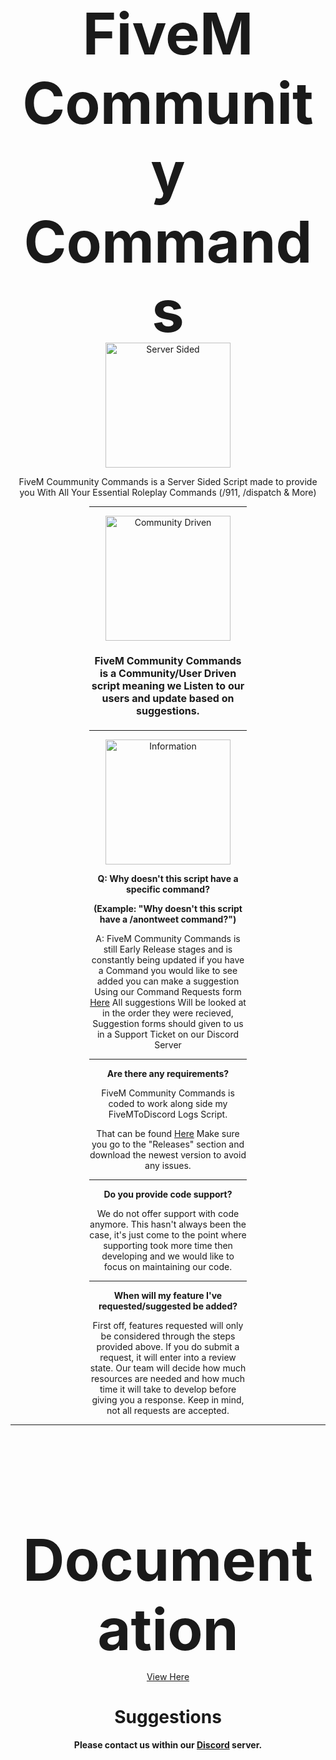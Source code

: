 </head><body><center>
<h1 style="font-size: 92px; margin-bottom: -5px;">FiveM Community Commands</h1>
<img alt="Server Sided" src="https://i.imgur.com/fpAWLuB.png" width="200">
<p>FiveM Coummunity Commands is a Server Sided Script made to provide you
   With All Your Essential Roleplay Commands (/911, /dispatch & More)</p>
<div style="margin: 0 auto; width: 50%; font-weight: normal;">
<hr>
<img alt="Community Driven" src="https://i.imgur.com/GCEszCt.png" width="200"> 
<h4 style="font-size: 16px;">FiveM Community Commands is a Community/User
    Driven script meaning we Listen to our users and update based on suggestions.</h1>
<hr>
<img alt="Information" src="https://i.imgur.com/n3Ivrlg.png" width="200"> 
<p><b>Q: Why doesn't this script have a specific command?
 
(Example: "Why doesn't this script have a /anontweet command?")</b>
</p><p>A: FiveM Community Commands is still Early Release stages and is constantly being updated if you have a
Command you would like to see added you can make a suggestion Using our Command Requests form <a target="_blank" onclick="trackCampaignWebClick('', 'description');" rel="nofollow" href="https://github.com/TheRealToxicDev/FiveM-Community-Commands/blob/ServerCommands-V1.0.2/requests/COMMAND-REQUESTS.md">Here</a> All suggestions
     Will be looked at in the order they were recieved, Suggestion forms should given to us in a Support Ticket on our Discord Server</p>
<hr>
<b>Are there any requirements?</b>
<p>FiveM Community Commands is coded to work along side my FiveMToDiscord Logs Script.</p>
<p>That can be found <a target="_blank" onclick="trackCampaignWebClick('', 'description');" rel="nofollow" href="https://github.com/TheRealToxicDev/FiveMToDiscord-Logs">Here</a> Make sure you
go to the "Releases" section and download the newest version to avoid any issues.</p>
<hr>
<b>Do you provide code support?</b>
<p>We do not offer support with code anymore. This hasn't always been the case, it's just come to the point where supporting took more time
then developing and we would like to focus on maintaining our code.</p>
<hr>
<b>When will my feature I've requested/suggested be added?</b>
<p>First off, features requested will only be considered through the steps provided above. If you do submit a
request, it will enter into a review state. Our team will decide how much resources are needed and how much time it will take to
develop before giving you a response. Keep in mind, not all requests are accepted.</p>
</div>
<hr>
<br>
<h1 style="font-size: 92px; margin-bottom: -5px;">Documentation</h1>
<br>
<a target="_blank" onclick="trackCampaignWebClick('', 'description');" rel="nofollow" href="https://docs.arcanebot.xyz">View Here</a><p></p>
<h1 style="margin-bottom: -1px;">Suggestions</h4>
<h4>Please contact us within our <a target="_blank" onclick="trackCampaignWebClick('', 'description');" rel="nofollow" href="https://discord.gg/467YPjF">Discord</a> server.</h5>
</center>
</body></html>
